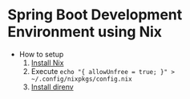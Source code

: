 # Spring Boot Development Environment using Nix

- How to setup
  1. [Install Nix](https://nixos.org/download.html)
  2. Execute `echo "{ allowUnfree = true; }" > ~/.config/nixpkgs/config.nix`
  3. [Install direnv](https://nixos.org/guides/declarative-and-reproducible-developer-environments.html)
